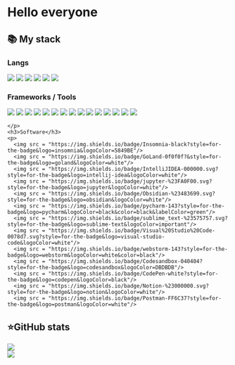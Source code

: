 <h1>Hello everyone</h1>


  <summary><h2><b>📚 My stack</b></h2></summary>
  <p>
    <h3>Langs</h3>
    <p>
      <img src = "https://img.shields.io/badge/css3-%231572B6.svg?style=for-the-badge&logo=css3&logoColor=white"/>
      <img src = "https://img.shields.io/badge/go-%2300ADD8.svg?style=for-the-badge&logo=go&logoColor=white"/>
      <img src = "https://img.shields.io/badge/html5-%23E34F26.svg?style=for-the-badge&logo=html5&logoColor=white"/>
      <img src = "https://img.shields.io/badge/javascript-%23323330.svg?style=for-the-badge&logo=javascript&logoColor=%23F7DF1E"/>
      <img src = "https://img.shields.io/badge/python-3670A0?style=for-the-badge&logo=python&logoColor=ffdd54"/>
      <img src = "https://img.shields.io/badge/typescript-%23007ACC.svg?style=for-the-badge&logo=typescript&logoColor=white"/>
    </p>
    <h3>Frameworks / Tools</h3>
    <p>
      <img src="https://img.shields.io/badge/NPM-%23CB3837.svg?style=for-the-badge&logo=npm&logoColor=white" />
      <img src = "https://img.shields.io/badge/Next-black?style=for-the-badge&logo=next.js&logoColor=white"/>
      <img src = "https://img.shields.io/badge/react-%2320232a.svg?style=for-the-badge&logo=react&logoColor=%2361DAFB"/>
      <img src = "https://img.shields.io/badge/React_Router-CA4245?style=for-the-badge&logo=react-router&logoColor=white"/>
      <img src = "https://img.shields.io/badge/redux-%23593d88.svg?style=for-the-badge&logo=redux&logoColor=white"/>
      <img src = "https://img.shields.io/badge/SASS-hotpink.svg?style=for-the-badge&logo=SASS&logoColor=white"/>
      <img src = "https://img.shields.io/badge/styled--components-DB7093?style=for-the-badge&logo=styled-components&logoColor=white"/>
      <img src = "https://img.shields.io/badge/tailwindcss-%2338B2AC.svg?style=for-the-badge&logo=tailwind-css&logoColor=white"/>
      <img src = "https://img.shields.io/badge/vite-%23646CFF.svg?style=for-the-badge&logo=vite&logoColor=white"/>
      <img src = "https://img.shields.io/badge/webpack-%238DD6F9.svg?style=for-the-badge&logo=webpack&logoColor=black"/>
      <img src = "https://img.shields.io/badge/yarn-%232C8EBB.svg?style=for-the-badge&logo=yarn&logoColor=white"/>
      <img src = "https://img.shields.io/badge/github-%23121011.svg?style=for-the-badge&logo=github&logoColor=white"/>
      <img src = "https://img.shields.io/badge/gitlab-%23181717.svg?style=for-the-badge&logo=gitlab&logoColor=white"/>
      <img src = "https://img.shields.io/badge/docker-%230db7ed.svg?style=for-the-badge&logo=docker&logoColor=white"/>
       <img src = "https://img.shields.io/badge/ESLint-4B3263?style=for-the-badge&logo=eslint&logoColor=white"/>
      
    </p>
    <h3>Software</h3>
    <p>
      <img src = "https://img.shields.io/badge/Insomnia-black?style=for-the-badge&logo=insomnia&logoColor=5849BE"/>
      <img src = "https://img.shields.io/badge/GoLand-0f0f0f?&style=for-the-badge&logo=goland&logoColor=white"/>
      <img src = "https://img.shields.io/badge/IntelliJIDEA-000000.svg?style=for-the-badge&logo=intellij-idea&logoColor=white"/>
      <img src = "https://img.shields.io/badge/jupyter-%23FA0F00.svg?style=for-the-badge&logo=jupyter&logoColor=white"/>
      <img src = "https://img.shields.io/badge/Obsidian-%23483699.svg?style=for-the-badge&logo=obsidian&logoColor=white"/>
      <img src = "https://img.shields.io/badge/pycharm-143?style=for-the-badge&logo=pycharm&logoColor=black&color=black&labelColor=green"/>
      <img src = "https://img.shields.io/badge/sublime_text-%23575757.svg?style=for-the-badge&logo=sublime-text&logoColor=important"/>
      <img src = "https://img.shields.io/badge/Visual%20Studio%20Code-0078d7.svg?style=for-the-badge&logo=visual-studio-code&logoColor=white"/>
      <img src = "https://img.shields.io/badge/webstorm-143?style=for-the-badge&logo=webstorm&logoColor=white&color=black"/>
      <img src = "https://img.shields.io/badge/Codesandbox-040404?style=for-the-badge&logo=codesandbox&logoColor=DBDBDB"/>
      <img src = "https://img.shields.io/badge/CodePen-white?style=for-the-badge&logo=codepen&logoColor=black"/>
      <img src = "https://img.shields.io/badge/Notion-%23000000.svg?style=for-the-badge&logo=notion&logoColor=white"/>
      <img src = "https://img.shields.io/badge/Postman-FF6C37?style=for-the-badge&logo=postman&logoColor=white"/>
      
 
  </p>




  <summary><h2><b>⭐GitHub stats</b></h2></summary>
  <p>
   <img src="https://github-readme-stats.vercel.app/api/top-langs/?username=IluF1&theme=dracula&layout=compact&hide_border=true&bg_color=00000000" />
   <br>
   <img src="https://github-readme-stats.vercel.app/api?username=IluF1&count_private=true&show_icons=true&theme=dracula&hide_border=true&bg_color=00000000" />
    

  </p>

